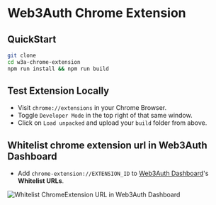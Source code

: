 # Web3Auth Chrome Extension

## QuickStart

```bash
git clone
cd w3a-chrome-extension
npm run install && npm run build
```

## Test Extension Locally

- Visit `chrome://extensions` in your Chrome Browser.
- Toggle `Developer Mode` in the top right of that same window.
- Click on `Load unpacked` and upload your `build` folder from above.

## Whitelist chrome extension url in Web3Auth Dashboard

- Add `chrome-extension://EXTENSION_ID` to
  [Web3Auth Dashboard](https://dashboard.web3auth.io)'s **Whitelist URLs**.

![Whitelist ChromeExtension URL in Web3Auth Dashboard](https://user-images.githubusercontent.com/6962565/202164016-5e4fd5db-af74-4190-ada1-408ae737a6b0.png)
